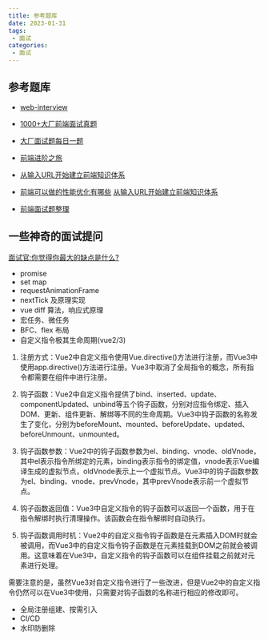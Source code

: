 ```yaml
---
title: 参考题库
date: 2023-01-31
tags:
 - 面试
categories: 
 - 面试
---
```


## 参考题库

- [web-interview](https://github.com/febobo/web-interview)
- [1000+大厂前端面试真题](https://lgwebdream.github.io/FE-Interview/vue/#vue%E9%A2%98%E7%9B%AE%E6%B1%87%E6%80%BB)

- [大厂面试题每日一题](https://q.shanyue.tech/fe/)

- [前端进阶之旅](https://interview.poetries.top/docs/base.html)
  
- [从输入URL开始建立前端知识体系](https://juejin.cn/post/6935232082482298911)

- [前端可以做的性能优化有哪些](https://juejin.cn/post/7194400984490049573)
[从输入URL开始建立前端知识体系](https://juejin.cn/post/6935232082482298911)
- [前端面试题整理](http://fanyouf.gitee.io/interview/nb/03.html#%E4%BA%8C%E3%80%81%E5%AE%9E%E7%8E%B0%E6%96%B9%E5%BC%8F)

## 一些神奇的面试提问

[面试官:你觉得你最大的缺点是什么?](https://juejin.cn/post/7120805355042373662)


- promise
- set map
- requestAnimationFrame
- nextTick 及原理实现
- vue diff 算法，响应式原理
- 宏任务、微任务
- BFC、flex 布局
- 自定义指令极其生命周期(vue2/3)

1. 注册方式：Vue2中自定义指令使用Vue.directive()方法进行注册，而Vue3中使用app.directive()方法进行注册。Vue3中取消了全局指令的概念，所有指令都需要在组件中进行注册。

2. 钩子函数：Vue2中自定义指令提供了bind、inserted、update、componentUpdated、unbind等五个钩子函数，分别对应指令绑定、插入DOM、更新、组件更新、解绑等不同的生命周期。Vue3中钩子函数的名称发生了变化，分别为beforeMount、mounted、beforeUpdate、updated、beforeUnmount、unmounted。

3. 钩子函数参数：Vue2中的钩子函数参数为el、binding、vnode、oldVnode，其中el表示指令所绑定的元素，binding表示指令的绑定值，vnode表示Vue编译生成的虚拟节点，oldVnode表示上一个虚拟节点。Vue3中的钩子函数参数为el、binding、vnode、prevVnode，其中prevVnode表示前一个虚拟节点。

4. 钩子函数返回值：Vue3中自定义指令的钩子函数可以返回一个函数，用于在指令解绑时执行清理操作。该函数会在指令解绑时自动执行。

5. 钩子函数调用时机：Vue2中的自定义指令钩子函数是在元素插入DOM时就会被调用，而Vue3中的自定义指令钩子函数是在元素挂载到DOM之前就会被调用。这意味着在Vue3中，自定义指令的钩子函数可以在组件挂载之前就对元素进行处理。

需要注意的是，虽然Vue3对自定义指令进行了一些改进，但是Vue2中的自定义指令仍然可以在Vue3中使用，只需要对钩子函数的名称进行相应的修改即可。


- 全局注册组建、按需引入
- CI/CD
- 水印防删除